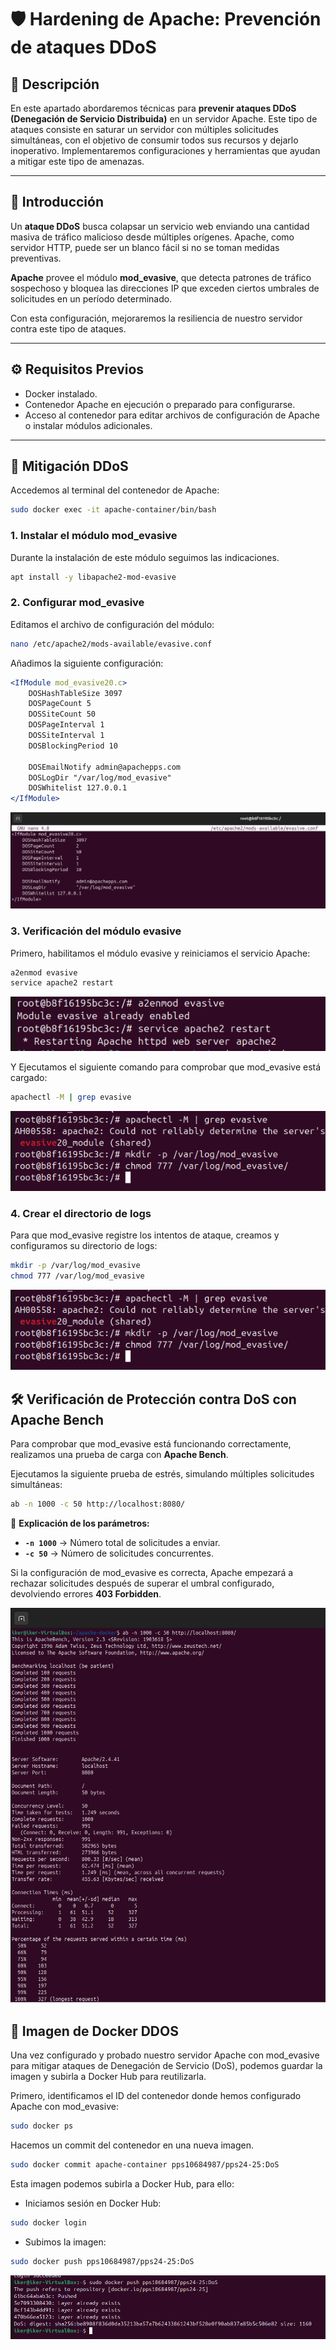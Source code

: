 # 🛡️ Hardening de Apache: Prevención de ataques DDoS

## 📘 Descripción

En este apartado abordaremos técnicas para **prevenir ataques DDoS (Denegación de Servicio Distribuida)** en un servidor Apache. Este tipo de ataques consiste en saturar un servidor con múltiples solicitudes simultáneas, con el objetivo de consumir todos sus recursos y dejarlo inoperativo. Implementaremos configuraciones y herramientas que ayudan a mitigar este tipo de amenazas.

---

## 🧩 Introducción

Un **ataque DDoS** busca colapsar un servicio web enviando una cantidad masiva de tráfico malicioso desde múltiples orígenes. Apache, como servidor HTTP, puede ser un blanco fácil si no se toman medidas preventivas.

**Apache** provee el módulo **mod_evasive**, que detecta patrones de tráfico sospechoso y bloquea las direcciones IP que exceden ciertos umbrales de solicitudes en un período determinado.

Con esta configuración, mejoraremos la resiliencia de nuestro servidor contra este tipo de ataques.

---

## ⚙️ Requisitos Previos

- Docker instalado.
- Contenedor Apache en ejecución o preparado para configurarse.
- Acceso al contenedor para editar archivos de configuración de Apache o instalar módulos adicionales.

---

## 🔧 Mitigación DDoS

Accedemos al terminal del contenedor de Apache:

```bash
sudo docker exec -it apache-container/bin/bash
```

### **1. Instalar el módulo mod_evasive**

Durante la instalación de este módulo seguimos las indicaciones.  
```bash
apt install -y libapache2-mod-evasive
```

### **2. Configurar mod_evasive**

Editamos el archivo de configuración del módulo:
```bash
nano /etc/apache2/mods-available/evasive.conf
```

Añadimos la siguiente configuración:
```apache
<IfModule mod_evasive20.c>
    DOSHashTableSize 3097
    DOSPageCount 5
    DOSSiteCount 50
    DOSPageInterval 1
    DOSSiteInterval 1
    DOSBlockingPeriod 10

    DOSEmailNotify admin@apachepps.com
    DOSLogDir "/var/log/mod_evasive"
    DOSWhitelist 127.0.0.1
</IfModule>
```
![captura](images/Captura22.PNG)

### **3. Verificación del módulo evasive**

Primero, habilitamos el módulo evasive y reiniciamos el servicio Apache:
```bash
a2enmod evasive
service apache2 restart
```
![captura](images/Captura23.PNG)

Y Ejecutamos el siguiente comando para comprobar que mod_evasive está cargado:
```bash
apachectl -M | grep evasive
```
![captura](images/Captura24.PNG)

### **4. Crear el directorio de logs**

Para que mod_evasive registre los intentos de ataque, creamos y configuramos su directorio de logs:

```bash
mkdir -p /var/log/mod_evasive
chmod 777 /var/log/mod_evasive
```
![captura](images/Captura24.PNG)

## 🛠️ Verificación de Protección contra DoS con Apache Bench

Para comprobar que mod_evasive está funcionando correctamente, realizamos una prueba de carga con **Apache Bench**.

Ejecutamos la siguiente prueba de estrés, simulando múltiples solicitudes simultáneas:

```bash
ab -n 1000 -c 50 http://localhost:8080/
```

📌 **Explicación de los parámetros:**
- **`-n 1000`** → Número total de solicitudes a enviar.
- **`-c 50`** → Número de solicitudes concurrentes.

Si la configuración de mod_evasive es correcta, Apache empezará a rechazar solicitudes después de superar el umbral configurado, devolviendo errores **403 Forbidden**.  

![captura](images/Captura25.PNG)

## 📌 Imagen de Docker DDOS

Una vez configurado y probado nuestro servidor Apache con mod_evasive para mitigar ataques de Denegación de Servicio (DoS), podemos guardar la imagen y subirla a Docker Hub para reutilizarla.

Primero, identificamos el ID del contenedor donde hemos configurado Apache con mod_evasive:
```bash
sudo docker ps
```

Hacemos un commit del contenedor en una nueva imagen.
```bash
sudo docker commit apache-container pps10684987/pps24-25:DoS
```
  
Esta imagen podemos subirla a Docker Hub, para ello:
- Iniciamos sesión en Docker Hub:
```bash
sudo docker login
```
- Subimos la imagen:
```bash
sudo docker push pps10684987/pps24-25:DoS
```
![captura](images/Captura26.PNG)
